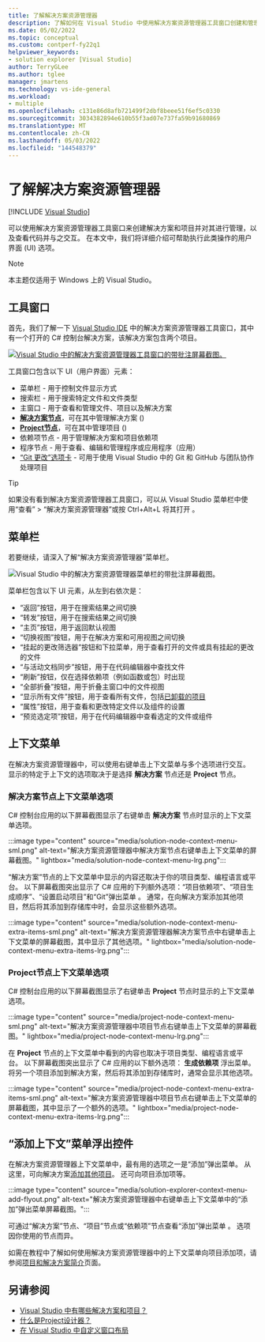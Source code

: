 ```yaml
---
title: 了解解决方案资源管理器
description: 了解如何在 Visual Studio 中使用解决方案资源管理器工具窗口创建和管理文件、项目以及解决方案。
ms.date: 05/02/2022
ms.topic: conceptual
ms.custom: contperf-fy22q1
helpviewer_keywords:
- solution explorer [Visual Studio]
author: TerryGLee
ms.author: tglee
manager: jmartens
ms.technology: vs-ide-general
ms.workload:
- multiple
ms.openlocfilehash: c131e86d8afb721499f2dbf8beee51f6ef5c0330
ms.sourcegitcommit: 3034382894e610b55f3ad07e737fa59b91680869
ms.translationtype: MT
ms.contentlocale: zh-CN
ms.lasthandoff: 05/03/2022
ms.locfileid: "144548379"
---
```

# <a name="learn-about-solution-explorer"></a>了解解决方案资源管理器

 [!INCLUDE [Visual Studio](~/includes/applies-to-version/vs-windows-only.md)]

可以使用解决方案资源管理器工具窗口来创建解决方案和项目并对其进行管理，以及查看代码并与之交互。 在本文中，我们将详细介绍可帮助执行此类操作的用户界面 (UI) 选项。

> [!NOTE]
> 本主题仅适用于 Windows 上的 Visual Studio。

## <a name="tool-window"></a>工具窗口

首先，我们了解一下 [Visual Studio IDE](../get-started/visual-studio-ide.md) 中的解决方案资源管理器工具窗口，其中有一个打开的 C# 控制台解决方案，该解决方案包含两个项目。

[![Visual Studio 中的解决方案资源管理器工具窗口的带批注屏幕截图。](media/solution-explorer-tool-window.png)](media/solution-explorer-tool-window.png#lightbox)

工具窗口包含以下 UI（用户界面）元素：

- 菜单栏 - 用于控制文件显示方式
- 搜索栏 - 用于搜索特定文件和文件类型
- 主窗口 - 用于查看和管理文件、项目以及解决方案
- **[解决方案节点](#solution-node-context-menu-options)**，可在其中管理解决方案 () 
- **[Project节点](#project-node-context-menu-options)**，可在其中管理项目 () 
- 依赖项节点 - 用于管理解决方案和项目依赖项
- 程序节点 - 用于查看、编辑和管理程序或应用程序（应用）
- [“Git 更改”选项卡](../version-control/git-with-visual-studio.md?view=vs-2019&preserve-view=true#git-changes-window-in-visual-studio-2019) - 可用于使用 Visual Studio 中的 Git 和 GitHub 与团队协作处理项目

> [!TIP]
> 如果没有看到解决方案资源管理器工具窗口，可以从 Visual Studio 菜单栏中使用“查看” > “解决方案资源管理器”或按 Ctrl+Alt+L 将其打开    。

## <a name="menu-bar"></a>菜单栏

若要继续，请深入了解“解决方案资源管理器”菜单栏。

![Visual Studio 中的解决方案资源管理器菜单栏的带批注屏幕截图。](media/solution-explorer-menu-bar.png)

菜单栏包含以下 UI 元素，从左到右依次是：

- “返回”按钮，用于在搜索结果之间切换
- “转发”按钮，用于在搜索结果之间切换
- “主页”按钮，用于返回默认视图
- “切换视图”按钮，用于在解决方案和可用视图之间切换
- “挂起的更改筛选器”按钮和下拉菜单，用于查看打开的文件或具有挂起的更改的文件
- “与活动文档同步”按钮，用于在代码编辑器中查找文件
- “刷新”按钮，仅在选择依赖项（例如函数或包）时出现
- “全部折叠”按钮，用于折叠主窗口中的文件视图
- “显示所有文件”按钮，用于查看所有文件，包括[已卸载的项目](filtered-solutions.md#toggle-unloaded-project-visibility)
- “属性”按钮，用于查看和更改特定文件以及组件的设置
- “预览选定项”按钮，用于在代码编辑器中查看选定的文件或组件

## <a name="context-menu"></a>上下文菜单

在解决方案资源管理器中，可以使用右键单击上下文菜单与多个选项进行交互。 显示的特定于上下文的选项取决于是选择 **解决方案** 节点还是 **Project** 节点。

### <a name="solution-node-context-menu-options"></a>解决方案节点上下文菜单选项

C# 控制台应用的以下屏幕截图显示了右键单击 **解决方案** 节点时显示的上下文菜单选项。

:::image type="content" source="media/solution-node-context-menu-sml.png" alt-text="解决方案资源管理器中解决方案节点右键单击上下文菜单的屏幕截图。" lightbox="media/solution-node-context-menu-lrg.png":::

“解决方案”节点的上下文菜单中显示的内容还取决于你的项目类型、编程语言或平台。 以下屏幕截图突出显示了 C# 应用的下列额外选项：“项目依赖项”、“项目生成顺序”、“设置启动项目”和“Git”弹出菜单   。 通常，在向解决方案添加其他项目，然后将其添加到存储库中时，会显示这些额外选项。

:::image type="content" source="media/solution-node-context-menu-extra-items-sml.png" alt-text="解决方案资源管理器解决方案节点中右键单击上下文菜单的屏幕截图，其中显示了其他选项。" lightbox="media/solution-node-context-menu-extra-items-lrg.png":::

### <a name="project-node-context-menu-options"></a>Project节点上下文菜单选项

C# 控制台应用的以下屏幕截图显示了右键单击 **Project** 节点时显示的上下文菜单选项。

:::image type="content" source="media/project-node-context-menu-sml.png" alt-text="解决方案资源管理器中项目节点右键单击上下文菜单的屏幕截图。" lightbox="media/project-node-context-menu-lrg.png":::

在 **Project** 节点的上下文菜单中看到的内容也取决于项目类型、编程语言或平台。 以下屏幕截图突出显示了 C# 应用的以下额外选项： **生成依赖项** 浮出菜单。 将另一个项目添加到解决方案，然后将其添加到存储库时，通常会显示其他选项。

:::image type="content" source="media/project-node-context-menu-extra-items-sml.png" alt-text="解决方案资源管理器中项目节点右键单击上下文菜单的屏幕截图，其中显示了一个额外的选项。" lightbox="media/project-node-context-menu-extra-items-lrg.png":::

## <a name="the-add-context-menu-fly-out"></a>“添加上下文”菜单浮出控件

在解决方案资源管理器上下文菜单中，最有用的选项之一是“添加”弹出菜单。 从这里，可向解决方案[添加其他项目](../get-started/csharp/tutorial-console-part-2.md#add-another-project)。 还可向项目添加项等。

:::image type="content" source="media/solution-explorer-context-menu-add-flyout.png" alt-text="解决方案资源管理器中右键单击上下文菜单中的“添加”弹出菜单屏幕截图。":::

可通过“解决方案”节点、“项目”节点或“依赖项”节点查看“添加”弹出菜单   。 选项因你使用的节点而异。

如需在教程中了解如何使用解决方案资源管理器中的上下文菜单向项目添加项，请参阅[项目和解决方案简介](../get-started/tutorial-projects-solutions.md#add-an-item-to-the-project)页面。

## <a name="see-also"></a>另请参阅

- [Visual Studio 中有哪些解决方案和项目？](solutions-and-projects-in-visual-studio.md)
- [什么是Project设计器？](reference/project-properties-reference.md)
- [在 Visual Studio 中自定义窗口布局](customizing-window-layouts-in-visual-studio.md)
